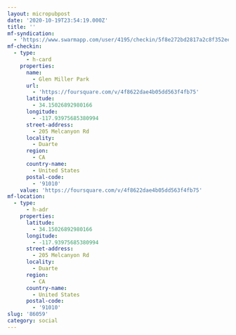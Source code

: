 ```yaml
---
layout: micropubpost
date: '2020-10-19T23:54:19.000Z'
title: ''
mf-syndication:
  - 'https://www.swarmapp.com/user/4195/checkin/5f8e272bd2817a2c8f352ee2'
mf-checkin:
  - type:
      - h-card
    properties:
      name:
        - Glen Miller Park
      url:
        - 'https://foursquare.com/v/4f8622dae4b05dd563f4fb75'
      latitude:
        - 34.15026892980166
      longitude:
        - -117.93975685380994
      street-address:
        - 205 Melcanyon Rd
      locality:
        - Duarte
      region:
        - CA
      country-name:
        - United States
      postal-code:
        - '91010'
    value: 'https://foursquare.com/v/4f8622dae4b05dd563f4fb75'
mf-location:
  - type:
      - h-adr
    properties:
      latitude:
        - 34.15026892980166
      longitude:
        - -117.93975685380994
      street-address:
        - 205 Melcanyon Rd
      locality:
        - Duarte
      region:
        - CA
      country-name:
        - United States
      postal-code:
        - '91010'
slug: '86059'
category: social
---
```

